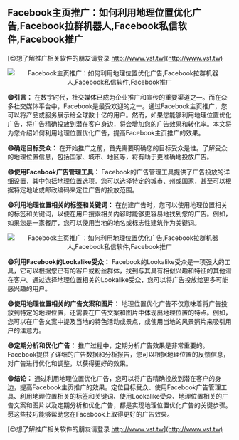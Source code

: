 ## **Facebook主页推广：如何利用地理位置优化广告,Facebook拉群机器人,Facebook私信软件,Facebook推广**

[😍想了解推广相关软件的朋友请登录 http://www.vst.tw](http://www.vst.tw)

 <center><img src="https://vst.tw/MP4/tuiguang/png/0.png" alt="Facebook主页推广：如何利用地理位置优化广告,Facebook拉群机器人,Facebook私信软件,Facebook推广"></center>

**😄引言：**
在数字时代，社交媒体已成为企业推广和宣传的重要渠道之一。而在众多社交媒体平台中，Facebook是最受欢迎的之一。通过Facebook主页推广，您可以将产品或服务展示给全球数十亿的用户。然而，如果您能够利用地理位置优化广告，将广告精确投放到潜在客户身边，将会增加您的广告效果和转化率。本文将为您介绍如何利用地理位置优化广告，提高Facebook主页推广的效果。

**😄确定目标受众：**
在开始推广之前，首先需要明确您的目标受众是谁。了解受众的地理位置信息，包括国家、城市、地区等，将有助于更准确地投放广告。

**😄使用Facebook广告管理工具：**
Facebook的广告管理工具提供了广告投放的详细设置，其中包括地理位置选项。您可以选择特定的城市、州或国家，甚至可以根据特定地址或邮政编码来定位广告的投放范围。

**😄利用地理位置相关的标签和关键词：**
在创建广告时，您可以使用地理位置相关的标签和关键词，以便在用户搜索相关内容时能够更容易地找到您的广告。例如，如果您是一家餐厅，您可以使用当地的地名或标志性建筑作为关键词。

 <center><img src="https://vst.tw/MP4/tuiguang/png/8.png" alt="Facebook主页推广：如何利用地理位置优化广告,Facebook拉群机器人,Facebook私信软件,Facebook推广"></center>

**😄利用Facebook的Lookalike受众：**
Facebook的Lookalike受众是一项强大的工具，它可以根据您已有的客户或粉丝群体，找到与其具有相似兴趣和特征的其他潜在客户。通过选择地理位置相关的Lookalike受众，您可以将广告投放给更多可能感兴趣的用户。

**😄使用地理位置相关的广告文案和图片：**
地理位置优化广告不仅意味着将广告投放到特定的地理位置，还需要在广告文案和图片中体现出地理位置的特点。例如，您可以在广告文案中提及当地的特色活动或景点，或使用当地的风景照片来吸引用户的注意力。

**😄定期分析和优化广告：**
推广过程中，定期分析广告效果是非常重要的。Facebook提供了详细的广告数据和分析报告，您可以根据地理位置的反馈信息，对广告进行优化和调整，以获得更好的效果。

**😄结论：**
通过利用地理位置优化广告，您可以将广告精确投放到潜在客户的身边，提高Facebook主页推广的效果。定位目标受众、使用Facebook广告管理工具、利用地理位置相关的标签和关键词、使用Lookalike受众、地理位置相关的广告文案和图片以及定期分析和优化广告，都是实现地理位置优化广告的关键步骤。愿这些技巧能够帮助您在Facebook上取得更好的广告效果。

[😍想了解推广相关软件的朋友请登录 http://www.vst.tw](http://www.vst.tw)




